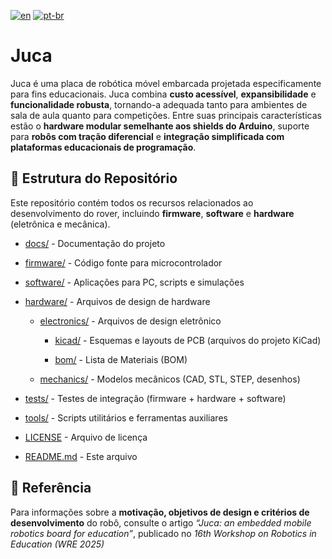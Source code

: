 [![en](https://img.shields.io/badge/lang-en-red.svg)](/README.md)
[![pt-br](https://img.shields.io/badge/lang-pt--br-green.svg)](/README.pt-br.md)

# Juca

Juca é uma placa de robótica móvel embarcada projetada especificamente para fins educacionais. 
Juca combina **custo acessível**, **expansibilidade** e **funcionalidade robusta**, 
tornando-a adequada tanto para ambientes de sala de aula quanto para competições. 
Entre suas principais características estão o **hardware modular semelhante aos shields do Arduino**, 
suporte para **robôs com tração diferencial** e **integração simplificada com plataformas educacionais de programação**.

## 📂 Estrutura do Repositório

Este repositório contém todos os recursos relacionados ao desenvolvimento do rover, 
incluindo **firmware**, **software** e **hardware** (eletrônica e mecânica).

-   [docs/](docs/) - Documentação do projeto
    
-   [firmware/](firmware/) - Código fonte para microcontrolador
    
-   [software/](software/) - Aplicações para PC, scripts e simulações
    
-   [hardware/](hardware/) - Arquivos de design de hardware
    
    -   [electronics/](hardware/electronics/) - Arquivos de design eletrônico
        
        -   [kicad/](hardware/electronics/kicad/) - Esquemas e layouts de PCB (arquivos do projeto KiCad)
            
        -   [bom/](hardware/electronics/bom/) - Lista de Materiais (BOM)
            
    -   [mechanics/](hardware/mechanics/) - Modelos mecânicos (CAD, STL, STEP, desenhos)
        
-   [tests/](tests/) - Testes de integração (firmware + hardware + software)
    
-   [tools/](tools/) - Scripts utilitários e ferramentas auxiliares
    
-   [LICENSE](LICENSE) - Arquivo de licença
    
-   [README.md](README.md) - Este arquivo
  
## 📌 Referência

Para informações sobre a **motivação, objetivos de design e critérios de desenvolvimento** do robô, 
consulte o artigo *“Juca: an embedded mobile robotics board for education”*, 
publicado no *16th Workshop on Robotics in Education (WRE 2025)*
